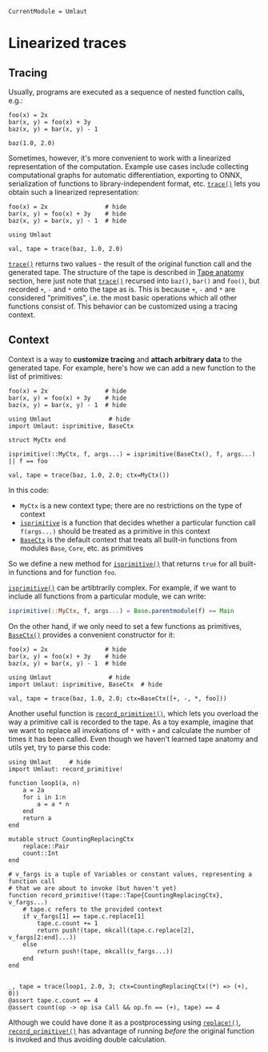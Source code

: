 ```@meta
CurrentModule = Umlaut
```

# Linearized traces

## Tracing

Usually, programs are executed as a sequence of nested function calls, e.g.:

```@example
foo(x) = 2x
bar(x, y) = foo(x) + 3y
baz(x, y) = bar(x, y) - 1

baz(1.0, 2.0)
```
Sometimes, however, it's more convenient to work with a linearized representation of the computation. Example use cases include collecting computational graphs for automatic differentiation, exporting to ONNX, serialization of functions to library-independent format, etc. [`trace()`](@ref) lets you obtain such a linearized representation:

```@example
foo(x) = 2x                # hide
bar(x, y) = foo(x) + 3y    # hide
baz(x, y) = bar(x, y) - 1  # hide

using Umlaut

val, tape = trace(baz, 1.0, 2.0)
```

[`trace()`](@ref) returns two values - the result of the original function call and the generated tape. The structure of the tape is described in [Tape anatomy](@ref) section, here just note that [`trace()`](@ref) recursed into `baz()`, `bar()` and `foo()`, but recorded `+`, `-` and `*` onto the tape as is. This is because `+`, `-` and `*` are considered "primitives", i.e. the most basic operations which all other functions consist of. This behavior can be customized using a tracing context.

## Context

Context is a way to **customize tracing** and **attach arbitrary data** to the generated tape. For example, here's how we can add a new function to the list of primitives:

```@example
foo(x) = 2x                # hide
bar(x, y) = foo(x) + 3y    # hide
baz(x, y) = bar(x, y) - 1  # hide

using Umlaut                # hide
import Umlaut: isprimitive, BaseCtx

struct MyCtx end

isprimitive(::MyCtx, f, args...) = isprimitive(BaseCtx(), f, args...) || f == foo

val, tape = trace(baz, 1.0, 2.0; ctx=MyCtx())
```

In this code:

* `MyCtx` is a new context type; there are no restrictions on the type of context
* [`isprimitive`](@ref) is a function that decides whether a particular function call
  `f(args...)` should be treated as a primitive in this context
* [`BaseCtx`](@ref) is the default context that treats all built-in functions from
  modules `Base`, `Core`, etc. as primitives

So we define a new method for [`isprimitive()`](@ref) that returns `true` for all built-in functions and for function `foo`.

[`isprimitive()`](@ref) can be artibtrarily complex. For example, if we want to include
all functions from a particular module, we can write:

```julia
isprimitive(::MyCtx, f, args...) = Base.parentmodule(f) == Main
```

On the other hand, if we only need to set a few functions as primitives,
[`BaseCtx()`](@ref) provides a convenient constructor for it:

```@example
foo(x) = 2x                # hide
bar(x, y) = foo(x) + 3y    # hide
baz(x, y) = bar(x, y) - 1  # hide

using Umlaut                # hide
import Umlaut: isprimitive, BaseCtx  # hide

val, tape = trace(baz, 1.0, 2.0; ctx=BaseCtx([+, -, *, foo]))
```

Another useful function is [`record_primitive!()`](@ref), which lets you overload the way
a primitive call is recorded to the tape. As a toy example, imagine that we want to replace
all invokations of `*` with `+` and calculate the number of times it has been called.
Even though we haven't learned tape anatomy and utils yet, try to parse this code:


```@example
using Umlaut     # hide
import Umlaut: record_primitive!

function loop1(a, n)
    a = 2a
    for i in 1:n
        a = a * n
    end
    return a
end

mutable struct CountingReplacingCtx
    replace::Pair
    count::Int
end

# v_fargs is a tuple of Variables or constant values, representing a function call
# that we are about to invoke (but haven't yet)
function record_primitive!(tape::Tape{CountingReplacingCtx}, v_fargs...)
    # tape.c refers to the provided context
    if v_fargs[1] == tape.c.replace[1]
        tape.c.count += 1
        return push!(tape, mkcall(tape.c.replace[2], v_fargs[2:end]...))
    else
        return push!(tape, mkcall(v_fargs...))
    end
end


_, tape = trace(loop1, 2.0, 3; ctx=CountingReplacingCtx((*) => (+), 0))
@assert tape.c.count == 4
@assert count(op -> op isa Call && op.fn == (+), tape) == 4
```

Although we could have done it as a postprocessing using [`replace!()`](@ref),
[`record_primitive!()`](@ref) has advantage of running _before_ the original function
is invoked and thus avoiding double calculation.